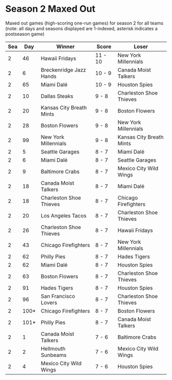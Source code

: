 # Season 2 Maxed Out



Maxed out games (high-scoring one-run games) for season 2 for all teams (note: all days and seasons displayed are 1-indexed, asterisk indicates a postseason game)


| Sea | Day | Winner | Score | Loser | 
| ------ |------ |------ |------ |------ |
| 2 | 46 | Hawaii Fridays | 11 - 10 | New York Millennials | 
| 2 | 6 | Breckenridge Jazz Hands | 10 - 9 | Canada Moist Talkers | 
| 2 | 65 | Miami Dalé | 10 - 9 | Houston Spies | 
| 2 | 10 | Dallas Steaks | 9 - 8 | Charleston Shoe Thieves | 
| 2 | 20 | Kansas City Breath Mints | 9 - 8 | Boston Flowers | 
| 2 | 28 | Boston Flowers | 9 - 8 | New York Millennials | 
| 2 | 99 | New York Millennials | 9 - 8 | Kansas City Breath Mints | 
| 2 | 5 | Seattle Garages | 8 - 7 | Miami Dalé | 
| 2 | 6 | Miami Dalé | 8 - 7 | Seattle Garages | 
| 2 | 9 | Baltimore Crabs | 8 - 7 | Mexico City Wild Wings | 
| 2 | 18 | Canada Moist Talkers | 8 - 7 | Miami Dalé | 
| 2 | 18 | Charleston Shoe Thieves | 8 - 7 | Chicago Firefighters | 
| 2 | 20 | Los Angeles Tacos | 8 - 7 | Charleston Shoe Thieves | 
| 2 | 26 | Charleston Shoe Thieves | 8 - 7 | Hawaii Fridays | 
| 2 | 43 | Chicago Firefighters | 8 - 7 | New York Millennials | 
| 2 | 62 | Philly Pies | 8 - 7 | Hades Tigers | 
| 2 | 62 | Miami Dalé | 8 - 7 | Houston Spies | 
| 2 | 63 | Boston Flowers | 8 - 7 | Charleston Shoe Thieves | 
| 2 | 91 | Hades Tigers | 8 - 7 | Houston Spies | 
| 2 | 96 | San Francisco Lovers | 8 - 7 | Charleston Shoe Thieves | 
| 2 | 100* | Chicago Firefighters | 8 - 7 | Boston Flowers | 
| 2 | 101* | Philly Pies | 8 - 7 | Canada Moist Talkers | 
| 2 | 1 | Canada Moist Talkers | 7 - 6 | Baltimore Crabs | 
| 2 | 2 | Hellmouth Sunbeams | 7 - 6 | Mexico City Wild Wings | 
| 2 | 4 | Mexico City Wild Wings | 7 - 6 | Houston Spies | 


